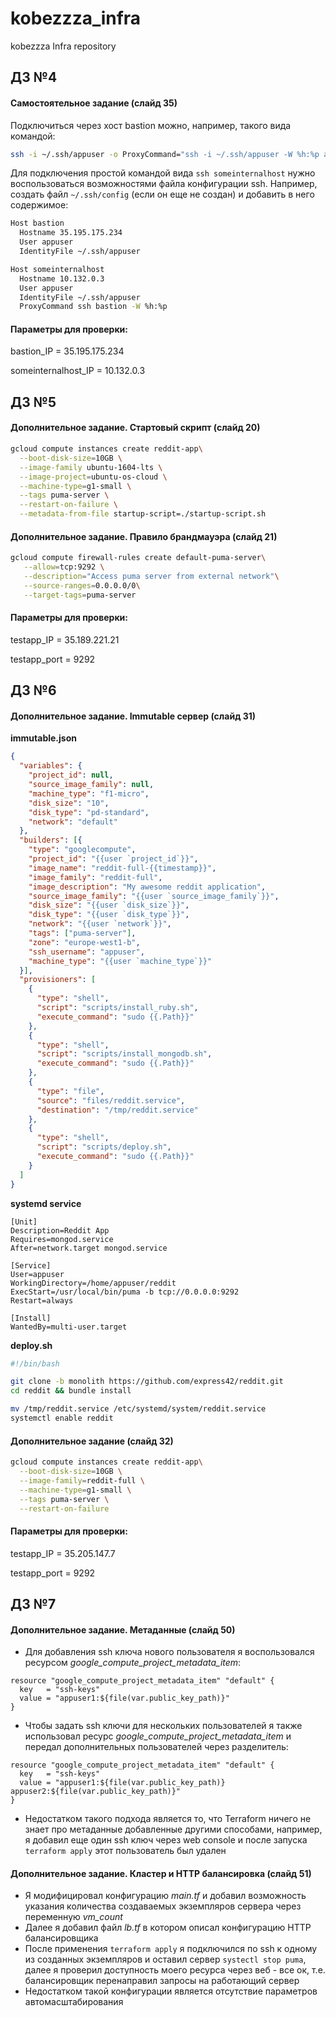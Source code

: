 # kobezzza_infra

kobezzza Infra repository

## ДЗ №4
#### Самостоятельное задание (слайд 35)

Подключиться через хост bastion можно, например, такого вида командой:

```bash
ssh -i ~/.ssh/appuser -o ProxyCommand="ssh -i ~/.ssh/appuser -W %h:%p appuser@35.195.175.234" appuser@10.132.0.3
```

Для подключения простой командой вида `ssh someinternalhost` нужно воспользоваться возможностями файла конфигурации ssh.
Например, создать файл `~/.ssh/config` (если он еще не создан)
и добавить в него содержимое:

```bash
Host bastion
  Hostname 35.195.175.234
  User appuser
  IdentityFile ~/.ssh/appuser

Host someinternalhost
  Hostname 10.132.0.3
  User appuser
  IdentityFile ~/.ssh/appuser
  ProxyCommand ssh bastion -W %h:%p
```

#### Параметры для проверки:

bastion_IP = 35.195.175.234

someinternalhost_IP = 10.132.0.3

## ДЗ №5
#### Дополнительное задание. Стартовый скрипт (слайд 20)

```bash
gcloud compute instances create reddit-app\
  --boot-disk-size=10GB \
  --image-family ubuntu-1604-lts \
  --image-project=ubuntu-os-cloud \
  --machine-type=g1-small \
  --tags puma-server \
  --restart-on-failure \
  --metadata-from-file startup-script=./startup-script.sh
```

#### Дополнительное задание. Правило брандмауэра (слайд 21)

```bash
gcloud compute firewall-rules create default-puma-server\
   --allow=tcp:9292 \
   --description="Access puma server from external network"\
   --source-ranges=0.0.0.0/0\
   --target-tags=puma-server 
```

#### Параметры для проверки:

testapp_IP = 35.189.221.21

testapp_port = 9292

## ДЗ №6
#### Дополнительное задание. Immutable сервер (слайд 31)

**immutable.json**

```json
{
  "variables": {
    "project_id": null,
    "source_image_family": null,
    "machine_type": "f1-micro",
    "disk_size": "10",
    "disk_type": "pd-standard",
    "network": "default"
  },
  "builders": [{
    "type": "googlecompute",
    "project_id": "{{user `project_id`}}",
    "image_name": "reddit-full-{{timestamp}}",
    "image_family": "reddit-full",
    "image_description": "My awesome reddit application",
    "source_image_family": "{{user `source_image_family`}}",
    "disk_size": "{{user `disk_size`}}",
    "disk_type": "{{user `disk_type`}}",
    "network": "{{user `network`}}",
    "tags": ["puma-server"],
    "zone": "europe-west1-b",
    "ssh_username": "appuser",
    "machine_type": "{{user `machine_type`}}"
  }],
  "provisioners": [
    {
      "type": "shell",
      "script": "scripts/install_ruby.sh",
      "execute_command": "sudo {{.Path}}"
    },
    {
      "type": "shell",
      "script": "scripts/install_mongodb.sh",
      "execute_command": "sudo {{.Path}}"
    },
    {
      "type": "file",
      "source": "files/reddit.service",
      "destination": "/tmp/reddit.service"
    },
    {
      "type": "shell",
      "script": "scripts/deploy.sh",
      "execute_command": "sudo {{.Path}}"
    }
  ]
}
```

**systemd service**

```
[Unit]
Description=Reddit App
Requires=mongod.service
After=network.target mongod.service

[Service]
User=appuser
WorkingDirectory=/home/appuser/reddit
ExecStart=/usr/local/bin/puma -b tcp://0.0.0.0:9292
Restart=always

[Install]
WantedBy=multi-user.target
```

**deploy.sh**

```bash
#!/bin/bash

git clone -b monolith https://github.com/express42/reddit.git
cd reddit && bundle install

mv /tmp/reddit.service /etc/systemd/system/reddit.service
systemctl enable reddit
```

#### Дополнительное задание (слайд 32)

```bash
gcloud compute instances create reddit-app\
  --boot-disk-size=10GB \
  --image-family=reddit-full \
  --machine-type=g1-small \
  --tags puma-server \
  --restart-on-failure
```

#### Параметры для проверки:

testapp_IP = 35.205.147.7

testapp_port = 9292

## ДЗ №7
#### Дополнительное задание. Метаданные (слайд 50)

* Для добавления ssh ключа нового пользователя я воспользовался ресурсом *google_compute_project_metadata_item*:

```
resource "google_compute_project_metadata_item" "default" {
  key   = "ssh-keys"
  value = "appuser1:${file(var.public_key_path)}"
}
```

* Чтобы задать ssh ключи для нескольких пользователей я также использовал ресурс *google_compute_project_metadata_item* и передал дополнительных пользователей через разделитель:

```
resource "google_compute_project_metadata_item" "default" {
  key   = "ssh-keys"
  value = "appuser1:${file(var.public_key_path)} appuser2:${file(var.public_key_path)}"
}
```

* Недостатком такого подхода является то, что Terraform ничего не знает про метаданные добавленные другими способами, например, я добавил еще один ssh ключ через web console и после запуска `terraform apply` этот пользователь был удален

#### Дополнительное задание. Кластер и HTTP балансировка (слайд 51)

* Я модифицировал конфигурацию *main.tf* и добавил возможность указания количества создаваемых экземпляров сервера через переменную *vm_count*
* Далее я добавил файл *lb.tf* в котором описал конфигурацию HTTP балансировщика
* После применения `terraform apply` я подключился по ssh к одному из созданных экземпляров и оставил сервер `systectl stop puma`, далее я проверил доступность моего ресурса через веб - все ок, т.е. балансировщик перенаправил запросы на работающий сервер
* Недостатком такой конфигурации является отсутствие параметров автомасштабирования
